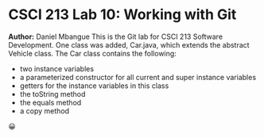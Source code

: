 # CSCI 213 Lab 10: Working with Git
**Author:** Daniel Mbangue
This is the Git lab for CSCI 213 Software Development. One class was added, Car.java,
which extends the abstract Vehicle class. The Car class contains the following:
* two instance variables
* a parameterized constructor for all current and super instance variables
* getters for the instance variables in this class
* the toString method
* the equals method
* a copy method

:grinning:
